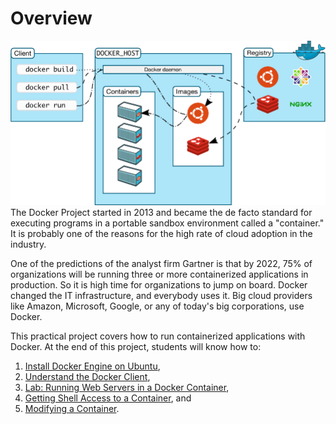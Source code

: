 # Overview
![Untitled](assets/overview.png)
The Docker Project started in 2013 and became the de facto standard for executing programs in a portable sandbox environment called a "container." It is probably one of the reasons for the high rate of cloud adoption in the industry.

One of the predictions of the analyst firm Gartner is that by 2022, 75% of organizations will be running three or more containerized applications in production. So it is high time for organizations to jump on board. Docker changed the IT infrastructure, and everybody uses it. Big cloud providers like Amazon, Microsoft, Google, or any of today's big corporations, use Docker.

This practical project covers how to run containerized applications with Docker. At the end of this project, students will know how to:

1. [Install Docker Engine on Ubuntu](1-installing-docker-engine-on-ubuntu.md),
2. [Understand the Docker Client](2-the-docker-client.md),
3. [Lab: Running Web Servers in a Docker Container](3-lab-running-webservers-in-a-docker-container.md),
4. [Getting Shell Access to a Container](4-getting-shell-access-to-a-container.md), and
5. [Modifying a Container](5-modifying-a-container.md).
